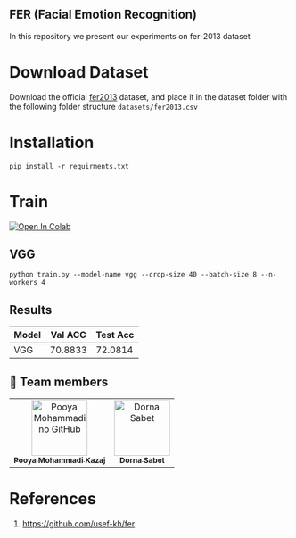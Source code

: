 ## FER (Facial Emotion Recognition)

In this repository we present our experiments on fer-2013 dataset


# Download Dataset
Download the official [fer2013](https://www.kaggle.com/c/challenges-in-representation-learning-facial-expression-recognition-challenge/data) dataset, and place it in the dataset folder with the following folder structure `datasets/fer2013.csv`

# Installation
`pip install -r requirments.txt`

# Train
<a href="https://colab.research.google.com/github/pooya-mohammadi/FER/blob/master/notebooks/train.ipynb" target="_parent"><img src="https://colab.research.google.com/assets/colab-badge.svg" alt="Open In Colab"/></a>
## VGG
`python train.py --model-name vgg --crop-size 40 --batch-size 8 --n-workers 4`


## Results

Model | Val ACC | Test Acc 
--- |-------------|-------------|
VGG | 70.8833  | 72.0814

## 🤝 Team members

<table>
  <tr>
    <td align="center">
      <a href="#">
        <img src="https://avatars.githubusercontent.com/u/55460936?v=4" width="100px;" alt="Pooya Mohammadi no GitHub"/><br>
        <sub>
          <b>Pooya Mohammadi Kazaj</b>
        </sub>
      </a>
    </td>
    <td align="center">
      <a href="https://github.com/dornasabet">
        <img src="https://avatars.githubusercontent.com/u/74057278?v=4" width="100px;" alt="Dorna Sabet"/><br>
        <sub>
          <b>Dorna Sabet</b>
        </sub>
      </a>
    </td>

</table>


# References
1. https://github.com/usef-kh/fer
